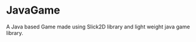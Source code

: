 JavaGame
========


A Java based Game made using Slick2D library and light weight java game library.
